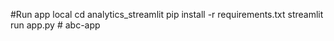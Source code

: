 #Run app local
cd analytics_streamlit
pip install -r requirements.txt
streamlit run app.py
#   a b c - a p p  
 